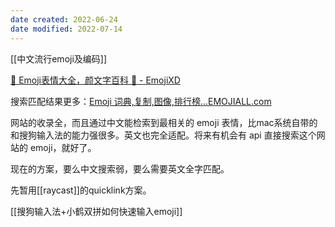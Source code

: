 ```yaml
---
date created: 2022-06-24
date modified: 2022-07-14
---
```


[[中文流行emoji及编码]]

[🤣 Emoji表情大全，颜文字百科 💌 - EmojiXD](https://emojixd.com/)

搜索匹配结果更多：[Emoji 词典,复制,图像,排行榜...EMOJIALL.com](https://www.emojiall.com/)

网站的收录全，而且通过中文能检索到最相关的 emoji 表情，比mac系统自带的和搜狗输入法的能力强很多。英文也完全适配。将来有机会有 api 直接搜索这个网站的 emoji，就好了。

现在的方案，要么中文搜索弱，要么需要英文全字匹配。

先暂用[[raycast]]的quicklink方案。

[[搜狗输入法+小鹤双拼如何快速输入emoji]]
